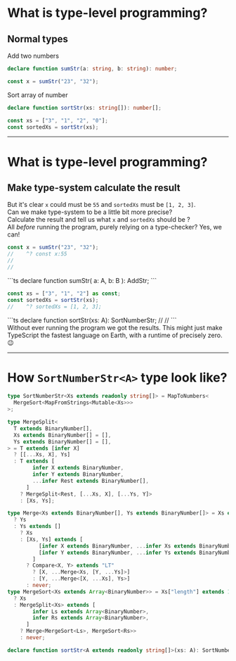 # What is type-level programming?

## Normal types

Add two numbers

```ts twoslash
declare function sumStr(a: string, b: string): number;

const x = sumStr("23", "32");
```

Sort array of number

```ts twoslash
declare function sortStr(xs: string[]): number[];

const xs = ["3", "1", "2", "0"];
const sortedXs = sortStr(xs);
```

---

# What is type-level programming?

## Make type-system calculate the result

But it's clear `x` could must be `55` and `sortedXs` must be `[1, 2, 3]`.  
Can we make type-system to be a little bit more precise?  
Calculate the result and tell us what `x` and `sortedXs` should be ?  
All _before_ running the program, purely relying on a type-checker? <span v-click>Yes, we can!</span>

<div class="grid gap-4 grid-cols-[auto_auto]">

```ts
const x = sumStr("23", "32");
//    ^? const x:55
//
//
```

<div v-after>
```ts
declare function sumStr<A extends string, B extends string>(
  a: A,
  b: B
): AddStr<A, B>;
```
</div>

```ts
const xs = ["3", "1", "2"] as const;
const sortedXs = sortStr(xs);
//    ^? sortedXs = [1, 2, 3];
```

<div v-after>
```ts
declare function sortStr<A extends readonly string[]>(xs: A): SortNumberStr<A>;
//
//
```
</div>

</div>

<span v-after>
Without ever running the program we got the results. This might just make TypeScript the fastest language on Earth, with a runtime of precisely zero. 😉️
</span>

---

# How `SortNumberStr<A>` type look like?

```ts
type SortNumberStr<Xs extends readonly string[]> = MapToNumbers<
  MergeSort<MapFromStrings<Mutable<Xs>>>
>;
```

```ts {*}{lines:true,maxHeight:'70%'}
type MergeSplit<
  T extends BinaryNumber[],
  Xs extends BinaryNumber[] = [],
  Ys extends BinaryNumber[] = [],
> = T extends [infer X]
  ? [[...Xs, X], Ys]
  : T extends [
        infer X extends BinaryNumber,
        infer Y extends BinaryNumber,
        ...infer Rest extends BinaryNumber[],
      ]
    ? MergeSplit<Rest, [...Xs, X], [...Ys, Y]>
    : [Xs, Ys];

type Merge<Xs extends BinaryNumber[], Ys extends BinaryNumber[]> = Xs extends []
  ? Ys
  : Ys extends []
    ? Xs
    : [Xs, Ys] extends [
          [infer X extends BinaryNumber, ...infer Xs extends BinaryNumber[]],
          [infer Y extends BinaryNumber, ...infer Ys extends BinaryNumber[]],
        ]
      ? Compare<X, Y> extends "LT"
        ? [X, ...Merge<Xs, [Y, ...Ys]>]
        : [Y, ...Merge<[X, ...Xs], Ys>]
      : never;
type MergeSort<Xs extends Array<BinaryNumber>> = Xs["length"] extends 1 | 0
  ? Xs
  : MergeSplit<Xs> extends [
        infer Ls extends Array<BinaryNumber>,
        infer Rs extends Array<BinaryNumber>,
      ]
    ? Merge<MergeSort<Ls>, MergeSort<Rs>>
    : never;

declare function sortStr<A extends readonly string[]>(xs: A): SortNumberStr<A>;
```
